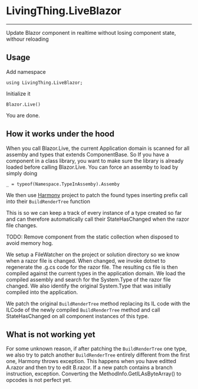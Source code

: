 # LivingThing.LiveBlazor
---
Update Blazor component in realtime without losing component state, withour reloading

Usage
---
Add namespace

```
using LivingThing.LiveBlazor;
```

Initialize it
```
Blazor.Live()
```

You are done.

How it works under the hood
---
When you call Blazor.Live, the current Application domain is scanned for all assemby and types that extends ComponentBase. 
So If you have a component in a class library, you want to make sure the library is already loaded before calling Blazor.Live. You can force an assemby to load by simply doing
```
_ = typeof(Namespace.TypeInAssemby).Assemby
```
We then use [Harmony](https://github.com/pardeike/Harmony) project to patch the found types inserting prefix call into their ``BuildRenderTree`` function

This is so we can keep a track of every instance of a type created so far and can therefore automatically call their StateHasChanged when the razor file changes.

TODO: Remove component from the static collection when disposed to avoid memory hog.

We setup a FileWatcher on the project or solution directory so we know when a razor file is changed. 
When changed, we invoke dotnet to regenerate the .g.cs code for the razor file. The resulting cs file is then compiled against the current types in the application domain.
We load the compiled assembly and search for the System.Type of the razor file changed. We also identify the original System.Type that was initially compiled into the application.

We patch the original ``BuildRenderTree`` method replacing its IL code with the ILCode of the newly compiled ``BuildRenderTree`` method and call StateHasChanged on all component instances of this type.

What is not working yet
---
For some unknown reason, if after patching the ``BuildRenderTree`` one type, we also try to patch another ``BuildRenderTree`` entirely different from the first one, Harmony throws exception. This happens when you have editted A.razor and then try to edit B.razor.
If a new patch contains a branch instruction, exception. Converting the MethodInfo.GetILAsByteArray() to opcodes is not perfect yet.




